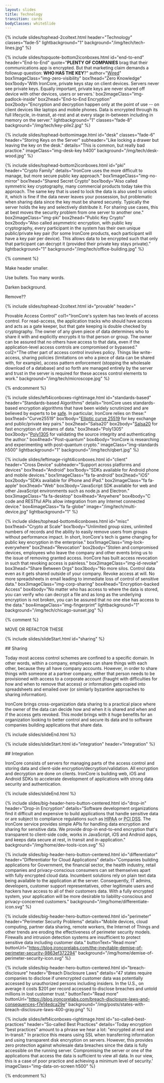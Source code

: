 ```yaml
---
layout: slides
title: Technology
transition: cards
bodyClasses: whiteSlide
---
```


{% include slides/tophead-2coltext.html
  header="Technology"
  classes="fade-5"
  lightbackground="1"
  background="/img/tech/tech-lines.jpg"
%}

{% include slides/topquote-bottom2iconboxes.html
  id="end-to-end"
  header="End-to-End"
  quote="**PLENTY OF COMPANIES** brag that their communications app is encrypted. But that marketing claim demands a followup question: **WHO HAS THE KEY**?"
  author="<a href='https://www.wired.com/2014/11/hacker-lexicon-end-to-end-encryption/' target='_blank'><u>Wired</u></a>"
  box1imageClass="img-zero-visibility"
  box1head="Zero Knowledge"
  box1body='With IronCore, private keys stay on client devices. Servers never see private keys. Equally important, private keys are never shared off device with other devices, users or servers.'
  box2imageClass="img-padlock-inside"
  box2head="End-to-End Encryption"
  box2body="Encryption and decryption happen only at the point of use -- on client devices like laptops and mobile phones. Data is encrypted through its full lifecycle, in-transit, at-rest and at every stage in-between including in memory on the server."
  lightbackground="1"
  classes="fade-8"
  background="/img/tech/key-pile2.jpg"
%}

{% include slides/tophead-bottomimage.html
  id="desk"
  classes="fade-6"
  header="Storing Keys on the Server"
  subheader="Like locking a drawer but leaving the key on the desk."
  details="This is common, but really bad practice."
  imageClass="img-desk-key h400"
  background="/img/tech/desk-wood.jpg"
%}

{% include slides/tophead-bottom2iconboxes.html
  id="pki"
  header="Crypto Family"
  details="IronCore uses the more difficult to manage, but more secure public key approach."
  box1imageClass="img-no-mirror"
  box1head="Shared Secret Crypto"
  box1body="Also called symmetric key cryptography, many commercial products today take this approach. The same key that is used to lock the data is also used to unlock it, which is fine if the data never leaves your possession, but problematic when sharing data since the key must be shared securely. Typically the server holds the key and selectively distribute it. For sharing use cases, this at best moves the security problem from one server to another one."
  box2imageClass="img-pki"
  box2head="Public Key Crypto"
  box2body="Also called asymmetric encryption, with public key cryptography, every participant in the system has their own unique public/private key pair (for some IronCore products, each participant will have a key pair per device).  This allows data to be encrypted such that only that participant can decrypt it (provided their private key stays private)."
  lightbackground="1"
  background="/img/tech/office-building.jpg"
%}

{% comment %}

Make header smaller.

Use bullets.  Too many words.

Darken background.

Remove??


{% include slides/tophead-2coltext.html
  id="provable"
  header="<div class='h1em show-image img-fingerprint'></div>Provable Access Control"
  col1="IronCore's system has two levels of access control.  For read-access, the application tracks who should have access and acts as a gate keeper, but that gate keeping is double checked by cryptography.  The owner of any given piece of data determines who to share it with and explicitly encrypts it to that person or group. The owner can be assured that no others have access to that data, even if the application-level access controls are compromised or bypassed."
  col2="The other part of access control involves policy.  Things like write-access, sharing policies (limitations on who a piece of data can be shared with, for example), access pattern enforcement (stopping the wholesale download of a database) and so forth are managed entirely by the server and trust in the server is required for these access control elements to work."
  background="/img/tech/microscope.jpg"
%}

{% endcomment %}

{% include slides/left4iconboxes-rightimage.html
  id="standards-based"
  header="Standards-based Algorithms"
  details="IronCore uses standards-based encryption algorithms that have been widely scrutinized and are believed by experts to be <a href='https://safecurves.cr.yp.to/'>safe</a>.  In particular, IronCore relies on these:"
  box1head="Curve25519"
  box1body="<a href='https://cr.yp.to/ecdh.html'>Elliptic curve 25519</a> for key exchange and public/private key pairs."
  box2head="Salsa20"
  box2body="<a href='https://cr.yp.to/salsa20.html'>Salsa20</a> for fast encryption of streams of data."
  box3head="Poly1305"
  box3body="<a href='https://cr.yp.to/mac.html'>Poly1305</a> for validating the source integrity and authenticating the author."
  box4head="Post-quantum"
  box4body="IronCore is researching and experimenting with post-quantum crypto."
  imageClass="img-standards h500"
  lightbackground="1"
  background="/img/tech/qbert.jpg"
%}

{% include slides/leftimage-right4iconboxes.html
  id="client"
  header="Cross Device"
  subheader="Support across platforms and devices"
  box1head="Android"
  box1body="SDKs available for Android phone and mobile devices."
  box1imageClass="fa fa-android"
  box2head="iOS"
  box2body="SDKs available for iPhone and iPad."
  box2imageClass="fa fa-apple"
  box3head="Web"
  box3body="JavaScript SDK available for web and other JavaScript environments such as node.js and Electron."
  box3imageClass="fa fa-desktop"
  box4head="Anywhere"
  box4body="C code and RESTful APIs allow integration from any Internet connected device."
  box4imageClass="fa fa-globe"
  image="/img/tech/multi-device.jpg"
  lightbackground="1"
%}

{% include slides/tophead-bottom4iconboxes.html
  id="misc"
  box1head="Crypto at Scale"
  box1body="Unlimited group sizes, unlimited numbers of records and the ability to easily remove users from groups without performance impact. In short, IronCore's tech is game changing for public key encryption in the enterprise."
  box1imageClass="img-lock-everywhere"
  box2head="Revocation"
  box2body="Stolen and compromised devices, employees who leave the company and other events bring us to the issue of removing granted access. IronCore has built access revocation in such that revoking access is painless."
  box2imageClass="img-id-revoke"
  box3head="Share Between Orgs"
  box3body="No more silos. Control data even as it gets shared outside of your company. Revoke access at will. No more spreadsheets in email leading to immediate loss of control of sensitive data."
  box3imageClass="img-corp-sharing"
  box4head="Encryption-backed Access"
  box4body="No matter who has access to where the data is stored, you can verify who can decrypt a file and as long as the underlying encryption is not broken, you can be assured that no one else has access to the data."
  box4imageClass="img-fingerprint"
  lightbackground="1"
  background="/img/tech/chicago-sunset.jpg"
%}









{% comment %}

MOVE OR REFACTOR THESE

{% include slides/slideStart.html id="sharing" %}
<div markdown="1">
## Sharing

Today most access control schemes are confined to a specific domain. In other words, within a company, employees can share things with each other, because they all have company accounts.  However, in order to share things with someone at a partner company, either that person needs to be provisioned with access to a corporate account (fraught with difficulties for how and when to remove that access) or information gets copied into spreadsheets and emailed over (or similarly byzantine approaches to sharing information).

IronCore brings cross-organization data sharing to a practical place where the owner of the data can decide how and when it is shared and when and if the access gets revoked.  This model brings with it huge benefits for an organization looking to better control and secure its data and to software companies building applications that share data.

</div>
{% include slides/slideEnd.html %}


{% include slides/slideStart.html id="integration" header="Integration" %}
<div markdown="1">
## Integration

IronCore consists of servers for managing parts of the access control and storing data and client-side encryption/decryption/validation.  All encryption and decryption are done on clients.  IronCore is building web, iOS and Android SDKs to accelerate development of applications with strong data security and authentication.


</div>
{% include slides/slideEnd.html %}

{% include slides/big-header-hero-button-centered.html
  id="drop-in"
  header="Drop-in Encryption"
  details="Software development organizations find it difficult and expensive to build applications that handle sensitive data or are subject to compliance regulations such as <abbr title='Health Insurance Portability and Accountability Act - requires secure handling of protected health information'>HIPAA</abbr> or <abbr title='Payment Card Industry Data Security Standards - requires secure handling of credit card related information'>PCI DSS</abbr>.
  The IronCore service provides simple APIs for handling data encryption and sharing for sensitive data. We provide drop-in end-to-end encryption that's transparent to client-side code, works in JavaScript, iOS and Android apps, and keeps data secure at rest, in transit and in-application."
  background="/img/home/dev-tools-icon.svg"
%}

{% include slides/big-header-hero-button-centered.html
  id="differentiator"
  header="Differentiator for Cloud Applications"
  details="Companies building applications for Government, the financial sector, the health industry, retail companies and privacy-conscious consumers can set themselves apart with fully encrypted cloud data. Incumbent solutions rely on plain text data being available to the application at the server.  Consequently, IT admins, developers, customer support representatives, other legitimate users and hackers have access to all of their customers data. With a fully encrypted system, your application will be more desirable to liability-conscious and privacy-concerned customers."
  background="/img/home/differentiate-icon.svg"
%}

{% include slides/big-header-hero-button-centered.html
  id="perimeter"
  header="Perimeter Security Problems"
  details="Mobile devices, cloud computing, partner data sharing, remote workers, the Internet of Things and other trends are eroding the effectiveness of perimeter security models.  Firewalls and intrusion detection systems are insufficient to protect sensitive data including customer data."
  buttonText="Read more"
  buttonUrl="https://blog.ironcorelabs.com/the-inevitable-demise-of-perimeter-security-9863ef372294"
  background="/img/home/demise-of-perimeter-security-icon.svg"
%}

{% include slides/big-header-hero-button-centered.html
  id="breach-disclosure"
  header="Breach Disclosure Laws"
  details="47 states require companies to disclose if unencrypted customer data was potentially accessed by unauthorized persons including insiders.  In the U.S., on average it costs $201 per record accessed to disclose breaches and untold millions in lost customer trust."
  buttonText="Read more"
  buttonUrl="https://blog.ironcorelabs.com/breach-disclosure-laws-and-consequences-f7e14edca29e"
  background="/img/posts/states-with-breach-disclosure-laws-400-gray.png"
%}

<!--<i class="fa fa-cubes"></i> <i class="fa fa-key"></i> <i class="fa fa-puzzle-piece"></i> <i class="fa fa-shield"></i> <i class="fa fa-terminal"></i> <i class="fa fa-lock"></i> <i class="fa fa-code"></i>-->

{% include slides/left4iconboxes-rightimage.html
  id="so-called-best-practices"
  header="So-called Best Practices"
  details='Today encryption "best practices" amount to a phrase we hear a lot: "encrypted at rest and in-transit."  In practice this means using SSL when transferring information and using transparent disk encryption on servers.  However, this provides zero protection against wholesale data breaches since the data is fully accessible on the running server.  Compromising the server or one of the applications that access the data is sufficient to view all data. In our view, this is a case of poor practice and achieving a minimum level of security.'
  imageClass="img-data-on-screen h500"
%}

{% endcomment %}
